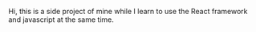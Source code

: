 Hi, this is a side project of mine while I learn to use the React framework and javascript at the same time. 
